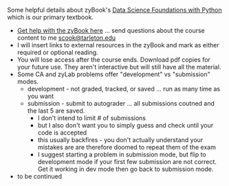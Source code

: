 Some helpful details about zyBook's [Data Science Foundations with Python](https://www.zybooks.com/catalog/data-science-foundations-python/) which is our primary textbook.
- [Get help with the zyBook here](https://zybooks.zendesk.com/hc/en-us) ... send questions about the course content to me scook@tarleton.edu
- I will insert links to external resources in the zyBook and mark as either required or optional reading.
- You will lose access after the course ends. Download pdf copies for your future use. They aren't interactive but will still have all the material.
- Some CA and zyLab problems offer "development" vs "submission" modes.
  - development - not graded, tracked, or saved ... run as many time as you want
  - submission - submit to autograder ... all submissions coutned and the last 5 are saved.
    - I don't intend to limit # of submissions
    - but I also don't want you to simply guess and check until your code is accepted
    - this usually backfires - you don't actually understand your mistakes are are therefore doomed to repeat them of the exam
    - I suggest starting a problem in submission mode, but flip to development mode if your first few submission are not correct. Get it working in dev mode then go back to submission mode.
- to be continued
